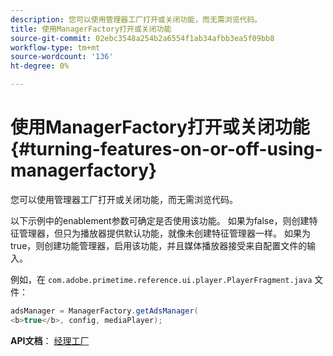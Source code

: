 ```yaml
---
description: 您可以使用管理器工厂打开或关闭功能，而无需浏览代码。
title: 使用ManagerFactory打开或关闭功能
source-git-commit: 02ebc3548a254b2a6554f1ab34afbb3ea5f09bb8
workflow-type: tm+mt
source-wordcount: '136'
ht-degree: 0%

---
```


# 使用ManagerFactory打开或关闭功能{#turning-features-on-or-off-using-managerfactory}

您可以使用管理器工厂打开或关闭功能，而无需浏览代码。

以下示例中的enablement参数可确定是否使用该功能。 如果为false，则创建特征管理器，但只为播放器提供默认功能，就像未创建特征管理器一样。 如果为true，则创建功能管理器，启用该功能，并且媒体播放器接受来自配置文件的输入。

例如，在 `com.adobe.primetime.reference.ui.player.PlayerFragment.java` 文件：

```java
adsManager = ManagerFactory.getAdsManager( 
<b>true</b>, config, mediaPlayer);
```

**API文档**： [经理工厂](https://help.adobe.com/en_US/primetime/api/reference_implementation/android/javadoc/com/adobe/primetime/reference/manager/ManagerFactory.html)
